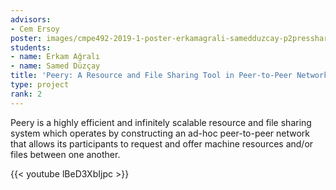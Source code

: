 ```yaml
---
advisors:
- Cem Ersoy
poster: images/cmpe492-2019-1-poster-erkamagrali-samedduzcay-p2presshare.jpg
students:
- name: Erkam Ağralı
- name: Samed Düzçay
title: 'Peery: A Resource and File Sharing Tool in Peer-to-Peer Networks'
type: project
rank: 2
---
```


Peery is a highly efficient and infinitely scalable resource and file sharing system which operates by constructing an ad-hoc peer-to-peer network that allows its participants to request and offer machine resources and/or files between one another.


{{< youtube lBeD3XbIjpc >}}